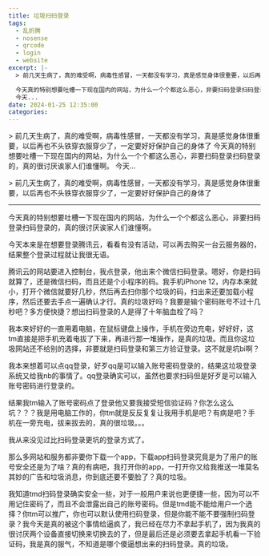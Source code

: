 ```yaml
---
title: 垃圾扫码登录
tags:
  - 乱折腾
  - nosense
  - qrcode
  - login
  - website
excerpt: |-
  > 前几天生病了，真的难受啊，病毒性感冒，一天都没有学习，真是感觉身体很重要，以后再也不头铁穿衣服穿少了，一定要好好保护自己的身体了

  今天真的特别想要吐槽一下现在国内的网站，为什么一个个都这么恶心，非要扫码登录扫码登录的，真的很讨厌诶家人们谁懂啊。
  今天...
date: 2024-01-25 12:35:00
categories:
---
```


\> 前几天生病了，真的难受啊，病毒性感冒，一天都没有学习，真是感觉身体很重要，以后再也不头铁穿衣服穿少了，一定要好好保护自己的身体了 今天真的特别想要吐槽一下现在国内的网站，为什么一个个都这么恶心，非要扫码登录扫码登录的，真的很讨厌诶家人们谁懂啊。 今天...
<!-- more -->
\> 前几天生病了，真的难受啊，病毒性感冒，一天都没有学习，真是感觉身体很重要，以后再也不头铁穿衣服穿少了，一定要好好保护自己的身体了

* * *

今天真的特别想要吐槽一下现在国内的网站，为什么一个个都这么恶心，非要扫码登录扫码登录的，真的很讨厌诶家人们谁懂啊。

今天本来是在想要登录腾讯云，看看有没有活动，可以再去购买一台云服务器的，结果整个登录过程就让我很无语。

腾讯云的网站要进入控制台，我点登录，他出来个微信扫码登录。嗯好，你是扫码就算了，还是微信扫码，而且还是个小程序的码。我手机iPhone 12，内存本来就小，打开个微信就要好几秒，然后再去扫你那个垃圾的码，扫出来还要加载小程序，然后还要去手点一遍确认才行。真的垃圾好吗？我要是输个密码账号不过十几秒吧？多方便快捷？想出扫码登录的人是得了十年脑血栓了吗？

我本来好好的一直用着电脑，在鼠标键盘上操作，手机在旁边充电，好好好，这tm直接是把手机充着电拔了下来，再进行那一堆操作，是真的垃圾。而且你这垃圾网站还不给别的选择，非要就是扫码登录和第三方验证登录。这不就是坑bi啊？

我本来想着可以点qq登录，好歹qq是可以输入账号密码登录的，结果这垃圾登录系统又给我nb的事情了。qq登录确实可以，虽然也要求扫码但是好歹是可以输入账号密码进行登录的。

结果我tm输入了账号密码点了登录他又要我接受短信验证码？你怎么这么坑？？？我是用电脑工作的，你tm就是反反复复让我用手机是吧？有病是吧？手机在一旁充电，拔来拔去的，真的很垃圾。。。

我从来没见过比扫码登录更坑的登录方式了。

那么多网站和服务都非要你下载一个app，下载app扫码登录究竟是为了用户的账号安全还是为了啥？真的有病吧，我打开你的app，一打开你又给我推送一堆莫名其妙的广告和垃圾消息，你到底还要不要脸了？真的垃圾。

我知道tmd扫码登录确实安全一些，对于一般用户来说也更便捷一些，因为可以不用记住密码了，而且不会泄露出自己的账号密码。但是tmd能不能给用户一个选择？你tm可以推广，你也可以默认使用扫码登录，但是你能不能不要强制扫码登录？我今天是真的被这个事情给逼疯了，我已经在尽力不拿起手机了，因为我真的很讨厌两个设备直接切换来切换去的了，但是最后还是必须要去拿起手机看一下验证码，我是真的服气，不知道是哪个傻逼想出来的扫码登录。真的垃圾。